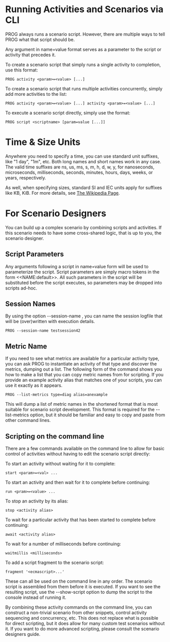 Running Activities and Scenarios via CLI
========================================

PROG always runs a scenario script. However, there are multiple ways to tell
PROG what that script should be.

Any argument in name=value format serves as a parameter to the
script or activity that precedes it.

To create a scenario script that simply runs a single activity to completion,
use this format:
~~~
PROG activity <param>=<value> [...]
~~~

To create a scenario script that runs multiple activities concurrently,
simply add more activities to the list:
~~~
PROG activity <param>=<value> [...] activity <param>=<value> [...]
~~~

To execute a scenario script directly, simply use the format:
~~~
PROG script <scriptname> [param=value [...]]
~~~

Time & Size Units
=================
Anywhere you need to specify a time, you can use standard unit suffixes,
like "1 day", "1m", etc. Both long names and short names work in any
case. The valid time suffixes are ns, us, ms, s, m, h, d, w, y, for
nanoseconds, microseconds, milliseconds, seconds, minutes, hours,
days, weeks, or years, respectively.  

As well, when specifying sizes, standard SI and IEC units apply for suffixes like
KB, KiB. For more details, see 
[The Wikipedia Page](https://en.wikipedia.org/wiki/Binary_prefix).

For Scenario Designers
======================

You can build up a complex scenario by combining scripts and activities.
If this scenario needs to have some cross-shared logic, that is up to you,
the scenario designer.

## Script Parameters    

Any arguments following a script in name=value form will be used to parameterize
the script. Script parameters are simply macro tokens in the form &lt;&lt;NAME:default&gt;&gt;.
All such parameters in the script will be substituted before the script executes,
so parameters may be dropped into scripts ad-hoc.

## Session Names

By using the option --session-name <name>, you can name the session logfile
that will be (over)written with execution details.
~~~
PROG --session-name testsession42
~~~

## Metric Name

If you need to see what metrics are available for a particular activity type,
you can ask PROG to instantiate an activity of that type and discover the
metrics, dumping out a list. The following form of the command shows you how
to make a list that you can copy metric names from for scripting. If you provide
an example activity alias that matches one of your scripts, you can use it exactly
as it appears.
~~~
PROG --list-metrics type=diag alias=anexample
~~~
This will dump a list of metric names in the shortened format that is most suitable
for scenario script development. This format is required for the --list-metrics
option, but it should be familiar and easy to copy and paste from other command lines.

## Scripting on the command line

There are a few commands available on the command line to allow for basic control
of activities without having to edit the scenario script directly:

To start an activity without waiting for it to complete:
~~~
start <param>=<val> ...
~~~

To start an activity and then wait for it to complete before continuing:
~~~
run <pram>=<value> ...
~~~

To stop an activity by its alias:
~~~
stop <activity alias>
~~~

To wait for a particular activity that has been started to complete before continuing:
~~~
await <activity alias>
~~~

To wait for a number of milliseconds before continuing:
~~~
waitmillis <milliseconds>
~~~

To add a script fragment to the scenario script:
~~~
fragment '<ecmascript>...'
~~~

These can all be used on the command line in any order. The scenario script is assembled
from them before it is executed. If you want to see the resulting script, use the
 --show-script option to dump the script to the console instead of running it.
 
By combining these activity commands on the command line, you can construct a non-trivial
scenario from other snippets, control activity sequencing and concurrency, etc. This does
not replace what is possible for direct scripting, but it does allow for many custom
test scenarios without it. If you want to do more advanced scripting, please consult
the scenario designers guide.


